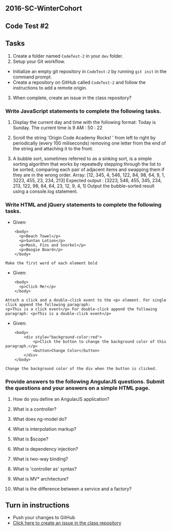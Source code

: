 ## 2016-SC-WinterCohort

## Code Test #2

## Tasks
1. Create a folder named `CodeTest-2` in your `dev` folder.
2. Setup your Git workflow.
  - Initialize an empty git repository in `CodeTest-2` by running `git init` in the command prompt.
  - Create a repository on GitHub called `CodeTest-2` and follow the instructions to add a remote origin.
 3. When complete, create an issue in the class repository?

### Write JavaScript statements to complete the following tasks.

1.  Display the current day and time with the following format:  Today is Sunday. The current time is 9 AM : 50 : 22

2.  Scroll the string 'Origin Code Academy Rocks! ' from left to right by periodically (every 100 miliseconds) removing one letter from the end of the string and attaching it to the front. 

3. A bubble sort, sometimes referred to as a sinking sort, is a simple sorting algorithm that works by repeatedly stepping through the list to be sorted, comparing each pair of adjacent items and swapping them if they are in the wrong order. 
Array: [12, 345, 4, 546, 122, 84, 98, 64, 9, 1, 3223, 455, 23, 234, 213]
Expected output : [3223, 546, 455, 345, 234, 213, 122, 98, 84, 64, 23, 12, 9, 4, 1]
Output the bubble-sorted result using a console.log statement.

### Write HTML and jQuery statements to complete the following tasks.

* Given:
```
	<body>
	  <p>Beach Towel</p>
	  <p>Suntan Lotion</p>
	  <p>Mask, Fins and Snorkel</p>
	  <p>Boogie Board</p>
	</body>
```
	Make the first word of each element bold

* Given:
```
 	<body>
 	  <p>Click Me!</p>
 	</body>
 ```
 
 	Attach a click and a double-click event to the <p> element. For single click append the following paragraph: 
	<p>This is a click event</p> For double-click append the following paragraph: <p>This is a double-click event</p>


* Given:
```
	<body>
		<div style="background-color:red"> 
			<p>Click the button to change the background color of this paragraph.</p> 
			<button>Change Color</button> 
		</div>
	</body>
```
	Change the background color of the div when the button is clicked.



### Provide answers to the following AngularJS questions. Submit the questions and your answers on a simple HTML page.

1. How do you define an AngularJS application?

2. What is a controller?

3. What does ng-model do?

4. What is interpolation markup?

5. What is $scope?

6. What is dependency injection?

7. What is two-way binding?

8. What is 'controller as' syntax?

9. What is MV* architecture?

10. What is the difference between a service and a factory?


## Turn in instructions
* Push your changes to GitHub 
* [Click here to create an issue in the class repository](https://www.github.com/OriginCodeAcademy/2016-SC-WinterCohort/issues/new?title=CodeTest-2&body=1.%20Where%20can%20I%20find%20your%20repository%3F%20(Paste%20the%20url%20of%20your%20repository%20below)%0A%0A2.%20On%20a%20scale%20of%201-10%2C%20how%20difficult%20did%20you%20find%20this%20assignment%20to%20be%3F%0A%0A3.)